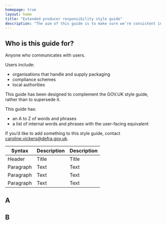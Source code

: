 ```yaml
---
homepage: true
layout: home
title: "Extended producer responsibility style guide"
description: "The aim of this guide is to make sure we’re consistent in the way we communicate with users of the extended producer responsibility (EPR) for packaging service."
---
```


## Who is this guide for?

Anyone who communicates with users.

Users include:

- organisations that handle and supply packaging
- compliance schemes
- local authorities

This guide has been designed to complement the GOV.UK style guide, rather than to supersede it.

This guide has:

- an A to Z of words and phrases 
- a list of internal words and phrases with the user-facing equivalent

If you’d like to add something to this style guide, contact caroline.vickers@defra.gov.uk.



| Syntax      | Description | Description |
| ----------- | ----------- | ----------- |
| Header      | Title       | Title       |
| Paragraph   | Text        | Text        |
| Paragraph   | Text        | Text        |
| Paragraph   | Text        | Text        |


## A

### 

## B

###

